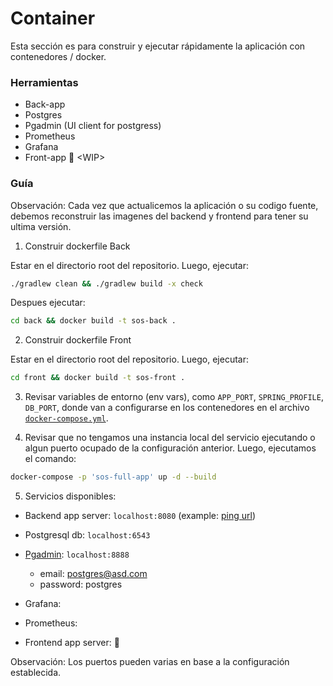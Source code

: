# Container

Esta sección es para construir y ejecutar rápidamente la aplicación con contenedores / docker.

### Herramientas

- Back-app
- Postgres
- Pgadmin (UI client for postgress)
- Prometheus
- Grafana
- Front-app :construction: \<WIP>


### Guía

Observación: Cada vez que actualicemos la aplicación o su codigo fuente, debemos reconstruir las imagenes del backend y frontend para tener su ultima versión.

1. Construir dockerfile Back

Estar en el directorio root del repositorio. Luego, ejecutar:

```bash
./gradlew clean && ./gradlew build -x check
```

Despues ejecutar:

```bash
cd back && docker build -t sos-back .
```

2. Construir dockerfile Front

Estar en el directorio root del repositorio. Luego, ejecutar:
```bash
cd front && docker build -t sos-front .
```

3. Revisar variables de entorno (env vars), como `APP_PORT`, `SPRING_PROFILE`, `DB_PORT`, donde van a configurarse en los contenedores en el archivo [`docker-compose.yml`](/docs/container/docker-compose.yml).

4. Revisar que no tengamos una instancia local del servicio ejecutando o algun puerto ocupado de la configuración anterior. Luego, ejecutamos el comando:
```bash
docker-compose -p 'sos-full-app' up -d --build
```

5. Servicios disponibles:

- Backend app server: `localhost:8080` (example: [ping url](http://localhost:8080/ping))
- Postgresql db: `localhost:6543`
- [Pgadmin](http://localhost:8888): `localhost:8888`
    - email: postgres@asd.com
    - password: postgres

- Grafana:
- Prometheus: 
- Frontend app server: :construction:

Observación: Los puertos pueden varias en base a la configuración establecida.